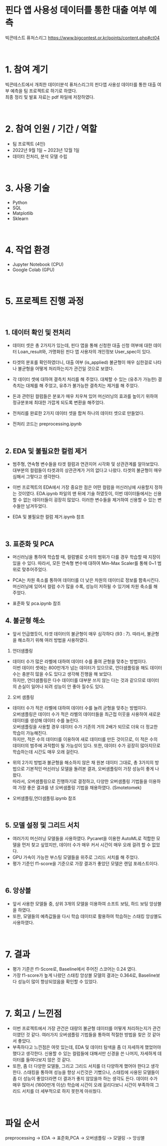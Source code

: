 # 핀다 앱 사용성 데이터를 통한 대출 여부 예측 
빅콘테스트 퓨처스리그
https://www.bigcontest.or.kr/points/content.php#ct04


<br />



# 1. 참여 계기  
빅콘테스트에서 개최한 데이터분석 퓨처스리그의 핀다앱 사용성 데이터를 통한 대출 여부 예측을 팀 프로젝트로 하기로 하였다.  
최종 정리 및 발표 자료는 pdf 파일에 저장하였다.


<br />




# 2. 참여 인원 / 기간 / 역할
* 팀 프로젝트 (4인)
* 2022년 9월 1일 ~ 2023년 12월 1일
* 데이터 전처리, 분석 모델 수립
<br />




# 3. 사용 기술
* Python
* SQL
* Matplotlib
* Sklearn


<br />



# 4. 작업 환경
* Jupyter Notebook (CPU)
* Google Colab (GPU)


<br />



# 5. 프로젝트 진행 과정
<br />



## 1. 데이터 확인 및 전처리
* 데이터 셋은 총 2가지가 있는데, 핀다 앱을 통해 신청한 대출 신청 여부에 대한 데이터 Loan_result와, 가명화된 핀다 앱 사용자의 개인정보 User_spec이 있다.
* 타겟의 분포를 확인하였더니, 대출 여부 (is_applied) 불균형이 매우 심한걸로 나타나 불균형을 어떻게 처리하는지가 관건일 것으로 보였다.
* 각 데이터 셋에 대하여 결측치 처리를 해 주었다. 대체할 수 있는 (유추가 가능한) 결측치는 대체를 해 주었고, 유추가 불가능한 결측치는 제거를 해 주었다.
* 돈과 관련된 컬럼들은 분포가 매우 치우쳐 있어 머신러닝의 효과를 높이기 위하여 정규분포에 최대한 가깝게 되도록 변환을 해주었다.
* 전처리를 완료한 2가지 데이터 셋을 합쳐 하나의 데이터 셋으로 만들었다.


* 전처리 코드는 preprocessing.ipynb 


<br />


## 2. EDA 및 불필요한 컬럼 제거
* 범주형, 연속형 변수들을 타겟 컬럼과 연관지어 시각화 및 상관관계를 알아보았다. 대부분의 컬럼들이 타겟과의 상관관계가 거의 없다고 나왔다. 타겟의 불균형이 매우 심해서 그렇다고 생각한다.
* 이번 프로젝트의 EDA에서 가장 중요한 점은 어떤 컬럼을 머신러닝에 사용할지 정하는 것이였다. EDA.ipynb 파일의 맨 뒤에 기술 하였듯이, 이번 데이터들에서는 신용할 수 없는 데이터들이 굉장히 많았다. 이러한 변수들을 제거하여 신용할 수 있는 변수들만 남겨두었다.


* EDA 및 불필요한 컬럼 제거.ipynb 참조


<br />


## 3. 표준화 및 PCA
* 머신러닝을 통하여 학습할 때, 컬럼별로 숫자의 범위가 다를 경우 학습할 때 지장이 있을 수 있다. 따라서, 모든 연속형 변수에 대하여 Min-Max Scaler를 통해 0~1 범위로 맞추어주었다.
* PCA는 차원 축소를 통하여 데이터를 더 낮은 차원의 데이터로 정보를 함축시킨다. 머신러닝에 있어서 컬럼 수가 많을 수록, 성능이 저하될 수 있기에 차원 축소를 해 주었다.


* 표준화 및 pca.ipynb 참조


## 4. 불균형 해소
* 앞서 언급했듯이, 타겟 데이터의 불균형이 매우 심각하다 (93 : 7). 따라서, 불균형을 해소하기 위해 여러 방법을 사용하였다.  


1. 언더샘플링
* 데이터 수가 많은 라벨에 대하여 데이터 수를 줄여 균형을 맞추는 방법이다.  
이번 데이터 셋에는 800만개가 넘는 데이터가 있으므로, 언더샘플링을 해도 데이터 수는 충분히 많을 수도 있다고 생각해 진행을 해 보았다.   
하지만, 언더샘플링은 다수 데이터를 대부분 쓰지 않는 다는 것과 같으므로 데이터의 손실이 일어나 되려 성능이 안 좋아 질수도 있다.


2. 오버 샘플링
* 데이터 수가 적은 라벨에 대하여 데이터 수를 늘려 균형을 맞추는 방법이다.  
오버샘플링은 데이터 수가 적은 라벨의 데이터들을 최근접 이웃을 사용하여 새로운 데이터를 생성해 데이터 수를 늘린다.  
오버샘플링을 사용할 경우 데이터 수가 기존의 거의 2배가 되므로 더욱 더 정교한 학습이 가능해진다.  
하지만, 적은 수의 데이터를 이용하여 새로 데이터를 만든 것이므로, 이 적은 수의 데이터의 범주에 과적합이 될 가능성이 있다. 또한, 데이터 수가 굉장히 많아지므로 학습하는데 시간도 매우 오래 걸린다.

* 위의 2가지 방법과 불균형을 해소하지 않은 채 원본 데이터 그대로, 총 3가지의 방법으로 기본적인 머신러닝 모델을 돌려본 결과, 오버샘플링이 가장 성능이 좋게 나왔다.  
따라서, 오버샘플링으로 진행하기로 결정하고, 다양한 오버샘플링 기법들을 이용하여 가장 좋은 결과를 낸 오버샘플링 기법을 채용하였다. (Smotetomek)


* 오버샘플링,언더샘플링.ipynb 참조


<br />


## 5. 모델 설정 및 그리드 서치
* 여러가지 머신러닝 모델들을 사용하였다. Pycaret을 이용한 AutoML로 적합한 모델을 먼저 찾고 싶었지만, 데이터 수가 매우 커서 시간이 매우 오래 걸려 할 수 없었다.
* GPU 가속이 가능한 부스팅 모델들을 위주로 그리드 서치를 해 주었다.
* 평가 기준인 f1-score을 기준으로 가장 결과가 좋았던 모델은 랜덤 포레스트이다.


<br />


## 6. 앙상블
* 앞서 사용한 모델들 중, 상위 3개의 모델을 이용하여 소프트 보팅, 하드 보팅 앙상블을 하였다.
* 또한, 모델들의 예측값들을 다시 학습 데이터로 활용하여 학습하는 스태킹 앙상블도 사용하였다. 


<br />



# 7. 결과
* 평가 기준은 f1-Score로, Baseline에서 주어진 스코어는 0.24 였다.
* 가장 f1-score가 높게 나왔던 스태킹 앙상블 모델의 결과는 0.364로, Baseline보다 성능이 많이 향상되었음을 확인할 수 있었다.



<br />



# 7. 회고 / 느낀점
* 이번 프로젝트에서 가장 관건은 대량의 불균형 데이터를 어떻게 처리하는지가 관건이였던 것 같다. 여러가지 오버샘플링 기법들을 통하여 적절한 방법을 찾은 것 같아서 좋았다.
* 부족하다고 느낀점은 여럿 있는데, EDA 및 데이터 탐색을 좀 더 자세하게 했었어야 했다고 생각한다. 신용할 수 있는 컬럼들에 대해서만 신경을 쓴 나머지, 자세하게 데이터를 들여다보지 않은 것 같다.
* 또한, 좀 더 다양한 모델들, 그리고 그리드 서치를 더 다양하게 했어야 한다고 생각한다. 스태킹을 통하여 성능을 향상 시킨것은 기뻤으나, 스태킹에 사용된 모델들이 좀 더 성능이 좋았더라면 더 결과가 좋지 않았을까 하는 생각도 든다. 데이터 수가 매우 많아서 (1600만개 이상) 학습에 시간이 오래 걸리다보니 시간이 부족하여 그리드 서치를 더 세부적으로 하지 못한게 아쉬웠다. 


<br />



# 파일 순서
preprocessing -> EDA -> 표준화,PCA -> 오버샘플링 -> 모델링 -> 앙상블
